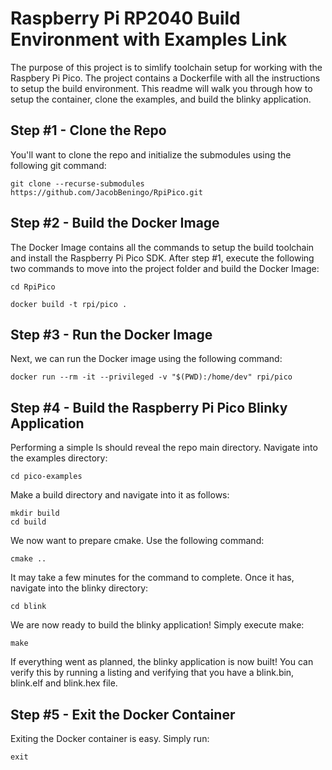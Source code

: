 # Raspberry Pi RP2040 Build Environment with Examples Link
The purpose of this project is to simlify toolchain setup for working with the Raspbery Pi Pico. The project contains a Dockerfile with all the instructions to setup the build environment. This readme will walk you through how to setup the container, clone the examples, and build the blinky application. 

## Step #1 - Clone the Repo

You'll want to clone the repo and initialize the submodules using the following git command:

```
git clone --recurse-submodules https://github.com/JacobBeningo/RpiPico.git
```

## Step #2 - Build the Docker Image

The Docker Image contains all the commands to setup the build toolchain and install the Raspberry Pi Pico SDK. After step #1, execute the following two commands to move into the project folder and build the Docker Image:

```
cd RpiPico

docker build -t rpi/pico .
```
## Step #3 - Run the Docker Image

Next, we can run the Docker image using the following command:

```
docker run --rm -it --privileged -v "$(PWD):/home/dev" rpi/pico
```

## Step #4 - Build the Raspberry Pi Pico Blinky Application

Performing a simple ls should reveal the repo main directory. Navigate into the examples directory:
```
cd pico-examples
```
Make a build directory and navigate into it as follows:
```
mkdir build
cd build
```
We now want to prepare cmake. Use the following command:
```
cmake ..
```
It may take a few minutes for the command to complete. Once it has, navigate into the blinky directory:
```
cd blink
```
We are now ready to build the blinky application! Simply execute make:
```
make
```
If everything went as planned, the blinky application is now built! You can verify this by running a listing and verifying that you have a blink.bin, blink.elf and blink.hex file.

## Step #5 - Exit the Docker Container

Exiting the Docker container is easy. Simply run:
```
exit
```
